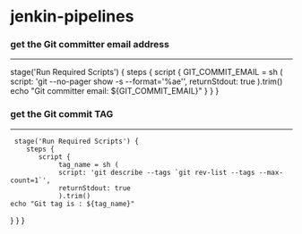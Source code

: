 # jenkin-pipelines
### get the Git committer email address
_______________________________________


stage('Run Required Scripts') {
        steps {
           script {
                GIT_COMMIT_EMAIL = sh (
                script: 'git --no-pager show -s --format=\'%ae\'',
                returnStdout: true
                ).trim()
    echo "Git committer email: ${GIT_COMMIT_EMAIL}"
}
            }
       }



 ### get the Git commit TAG
_______________________________________

     stage('Run Required Scripts') {
        steps {
           script {
                tag_name = sh (
                script: 'git describe --tags `git rev-list --tags --max-count=1`',
                returnStdout: true
                ).trim()
    echo "Git tag is : ${tag_name}"
}
            }
       } 
 
 
